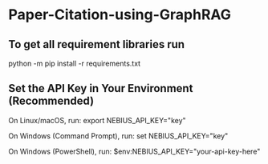 # Paper-Citation-using-GraphRAG

## To get all requirement libraries run
python -m pip install -r requirements.txt


## Set the API Key in Your Environment (Recommended)
On Linux/macOS, run:
export NEBIUS_API_KEY="key"


On Windows (Command Prompt), run:
set NEBIUS_API_KEY="key"

On Windows (PowerShell), run:
$env:NEBIUS_API_KEY="your-api-key-here"